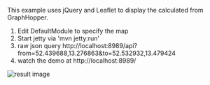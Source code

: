 This example uses jQuery and Leaflet to display the calculated from GraphHopper.

 1. Edit DefaultModule to specify the map
 2. Start jetty via 'mvn jetty:run'
 3. raw json query http://localhost:8989/api?from=52.439688,13.276863&to=52.532932,13.479424
 4. watch the demo at http://localhost:8989/

![result image](http://karussell.files.wordpress.com/2012/09/graphhopper-web.png)